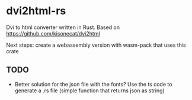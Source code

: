 # dvi2html-rs

Dvi to html converter written in Rust.
Based on https://github.com/kisonecat/dvi2html

Next steps: create a webassembly version with wasm-pack that uses this crate

## TODO
- Better solution for the json file with the fonts? Use the ts code to generate a .rs file (simple function that returns json as string)

